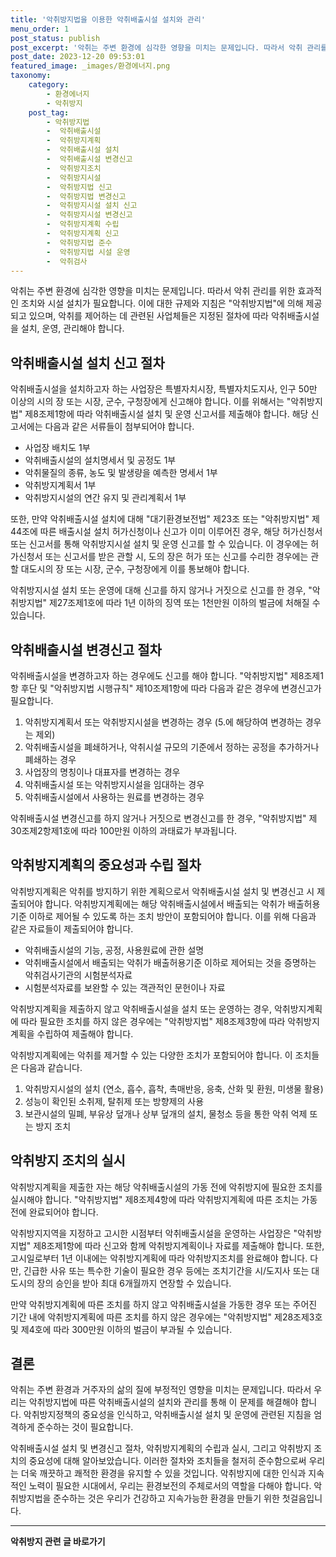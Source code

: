 ```yaml
---
title: '악취방지법을 이용한 악취배출시설 설치와 관리'
menu_order: 1
post_status: publish
post_excerpt: '악취는 주변 환경에 심각한 영향을 미치는 문제입니다. 따라서 악취 관리를 위한 효과적인 조치와 시설 설치가 필요합니다. 이에 대한 규제와 지침은  악취방지법 에 의해 제공되고 있으며, 악취를 제어하는 데 관련된 사업체들은 지정된 절차에 따라 악취배출시설을 설치, 운영, 관리해야 합니다.'
post_date: 2023-12-20 09:53:01
featured_image: _images/환경에너지.png
taxonomy:
    category:
        - 환경에너지
        - 악취방지
    post_tag:
        - 악취방지법
        -  악취배출시설
        -  악취방지계획
        -  악취배출시설 설치
        -  악취배출시설 변경신고
        -  악취방지조치
        -  악취방지시설
        -  악취방지법 신고
        -  악취방지법 변경신고
        -  악취방지시설 설치 신고
        -  악취방지시설 변경신고
        -  악취방지계획 수립
        -  악취방지계획 신고
        -  악취방지법 준수
        -  악취방지법 시설 운영
        -  악취검사
---
```



악취는 주변 환경에 심각한 영향을 미치는 문제입니다. 따라서 악취 관리를 위한 효과적인 조치와 시설 설치가 필요합니다. 이에 대한 규제와 지침은 "악취방지법"에 의해 제공되고 있으며, 악취를 제어하는 데 관련된 사업체들은 지정된 절차에 따라 악취배출시설을 설치, 운영, 관리해야 합니다.

## 악취배출시설 설치 신고 절차

악취배출시설을 설치하고자 하는 사업장은 특별자치시장, 특별자치도지사, 인구 50만 이상의 시의 장 또는 시장, 군수, 구청장에게 신고해야 합니다. 이를 위해서는 "악취방지법" 제8조제1항에 따라 악취배출시설 설치 및 운영 신고서를 제출해야 합니다. 해당 신고서에는 다음과 같은 서류들이 첨부되어야 합니다.

- 사업장 배치도 1부
- 악취배출시설의 설치명세서 및 공정도 1부
- 악취물질의 종류, 농도 및 발생량을 예측한 명세서 1부
- 악취방지계획서 1부
- 악취방지시설의 연간 유지 및 관리계획서 1부

또한, 만약 악취배출시설 설치에 대해 "대기환경보전법" 제23조 또는 "악취방지법" 제44조에 따른 배출시설 설치 허가신청이나 신고가 이미 이루어진 경우, 해당 허가신청서 또는 신고서를 통해 악취방지시설 설치 및 운영 신고를 할 수 있습니다. 이 경우에는 허가신청서 또는 신고서를 받은 관할 시, 도의 장은 허가 또는 신고를 수리한 경우에는 관할 대도시의 장 또는 시장, 군수, 구청장에게 이를 통보해야 합니다.

악취방지시설 설치 또는 운영에 대해 신고를 하지 않거나 거짓으로 신고를 한 경우,  "악취방지법" 제27조제1호에 따라 1년 이하의 징역 또는 1천만원 이하의 벌금에 처해질 수 있습니다.

## 악취배출시설 변경신고 절차

악취배출시설을 변경하고자 하는 경우에도 신고를 해야 합니다. "악취방지법" 제8조제1항 후단 및 "악취방지법 시행규칙" 제10조제1항에 따라 다음과 같은 경우에 변경신고가 필요합니다.

1. 악취방지계획서 또는 악취방지시설을 변경하는 경우 (5.에 해당하여 변경하는 경우는 제외)
2. 악취배출시설을 폐쇄하거나, 악취시설 규모의 기준에서 정하는 공정을 추가하거나 폐쇄하는 경우
3. 사업장의 명칭이나 대표자를 변경하는 경우
4. 악취배출시설 또는 악취방지시설을 임대하는 경우
5. 악취배출시설에서 사용하는 원료를 변경하는 경우

악취배출시설 변경신고를 하지 않거나 거짓으로 변경신고를 한 경우, "악취방지법" 제30조제2항제1호에 따라 100만원 이하의 과태료가 부과됩니다.

## 악취방지계획의 중요성과 수립 절차

악취방지계획은 악취를 방지하기 위한 계획으로서 악취배출시설 설치 및 변경신고 시 제출되어야 합니다. 악취방지계획에는 해당 악취배출시설에서 배출되는 악취가 배출허용기준 이하로 제어될 수 있도록 하는 조치 방안이 포함되어야 합니다. 이를 위해 다음과 같은 자료들이 제출되어야 합니다.

- 악취배출시설의 기능, 공정, 사용원료에 관한 설명
- 악취배출시설에서 배출되는 악취가 배출허용기준 이하로 제어되는 것을 증명하는 악취검사기관의 시험분석자료
- 시험분석자료를 보완할 수 있는 객관적인 문헌이나 자료

악취방지계획을 제출하지 않고 악취배출시설을 설치 또는 운영하는 경우, 악취방지계획에 따라 필요한 조치를 하지 않은 경우에는 "악취방지법" 제8조제3항에 따라 악취방지계획을 수립하여 제출해야 합니다.

악취방지계획에는 악취를 제거할 수 있는 다양한 조치가 포함되어야 합니다. 이 조치들은 다음과 같습니다. 

1. 악취방지시설의 설치 (연소, 흡수, 흡착, 촉매반응, 응축, 산화 및 환원, 미생물 활용)
2. 성능이 확인된 소취제, 탈취제 또는 방향제의 사용
3. 보관시설의 밀폐, 부유상 덮개나 상부 덮개의 설치, 물청소 등을 통한 악취 억제 또는 방지 조치

## 악취방지 조치의 실시

악취방지계획을 제출한 자는 해당 악취배출시설의 가동 전에 악취방지에 필요한 조치를 실시해야 합니다. "악취방지법" 제8조제4항에 따라 악취방지계획에 따른 조치는 가동 전에 완료되어야 합니다.

악취방지지역을 지정하고 고시한 시점부터 악취배출시설을 운영하는 사업장은 "악취방지법" 제8조제1항에 따라 신고와 함께 악취방지계획이나 자료를 제출해야 합니다. 또한, 고시일로부터 1년 이내에는 악취방지계획에 따라 악취방지조치를 완료해야 합니다. 다만, 긴급한 사유 또는 특수한 기술이 필요한 경우 등에는 조치기간을 시/도지사 또는 대도시의 장의 승인을 받아 최대 6개월까지 연장할 수 있습니다.

만약 악취방지계획에 따른 조치를 하지 않고 악취배출시설을 가동한 경우 또는 주어진 기간 내에 악취방지계획에 따른 조치를 하지 않은 경우에는 "악취방지법" 제28조제3호 및 제4호에 따라 300만원 이하의 벌금이 부과될 수 있습니다.

## 결론

악취는 주변 환경과 거주자의 삶의 질에 부정적인 영향을 미치는 문제입니다. 따라서 우리는 악취방지법에 따른 악취배출시설의 설치와 관리를 통해 이 문제를 해결해야 합니다. 악취방지정책의 중요성을 인식하고, 악취배출시설 설치 및 운영에 관련된 지침을 엄격하게 준수하는 것이 필요합니다.

악취배출시설 설치 및 변경신고 절차, 악취방지계획의 수립과 실시, 그리고 악취방지 조치의 중요성에 대해 알아보았습니다. 이러한 절차와 조치들을 철저히 준수함으로써 우리는 더욱 깨끗하고 쾌적한 환경을 유지할 수 있을 것입니다. 악취방지에 대한 인식과 지속적인 노력이 필요한 시대에서, 우리는 환경보전의 주체로서의 역할을 다해야 합니다. 악취방지법을 준수하는 것은 우리가 건강하고 지속가능한 환경을 만들기 위한 첫걸음입니다.
<!-- wp:separator -->
<hr class="wp-block-separator has-alpha-channel-opacity"/>
<!-- /wp:separator -->

<!-- wp:group {"backgroundColor":"base","layout":{"type":"constrained"}} -->
<div class="wp-block-group has-base-background-color has-background"><!-- wp:paragraph {"align":"center","fontSize":"medium"} -->
<p class="has-text-align-center has-large-font-size"><strong>악취방지 관련 글 바로가기</strong></p>
<!-- /wp:paragraph -->


<!-- wp:latest-posts
{"categories":[{"id":35521,"count":19,"description":"","link":"https://uknowlaw.com/category/%ec%95%85%ec%b7%a8%eb%b0%a9%ec%a7%80/","name":"악취방지","slug":"악취방지","taxonomy":"category","parent":0,"meta":[],"_links":{"self":[{"href":"https://uknowlaw.com/wp-json/wp/v2/categories/35521"}],"collection":[{"href":"https://uknowlaw.com/wp-json/wp/v2/categories"}],"about":[{"href":"https://uknowlaw.com/wp-json/wp/v2/taxonomies/category"}],"wp:post_type":[{"href":"https://uknowlaw.com/wp-json/wp/v2/posts?categories=35521"}],"curies":[{"name":"wp","href":"https://api.w.org/{rel}","templated":true}]}}],"postsToShow":100,"excerptLength":28,"postLayout":"grid","columns":2,"featuredImageAlign":"left","featuredImageSizeSlug":"large","fontSize":"small"} /--></div>
<!-- /wp:group -->